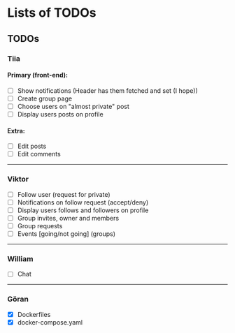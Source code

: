 # Lists of TODOs

## TODOs

### Tiia

#### Primary (front-end):
- [ ] Show notifications (Header has them fetched and set (I hope))
- [ ] Create group page
- [ ] Choose users on "almost private" post
- [ ] Display users posts on profile

#### Extra:
- [ ] Edit posts
- [ ] Edit comments

---

### Viktor

- [ ] Follow user (request for private)
- [ ] Notifications on follow request (accept/deny)
- [ ] Display users follows and followers on profile
- [ ] Group invites, owner and members
- [ ] Group requests
- [ ] Events [going/not going] (groups)

---

### William

- [ ] Chat

---

### Göran

- [X] Dockerfiles
- [X] docker-compose.yaml
